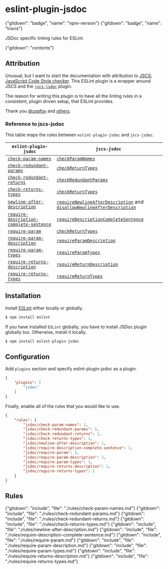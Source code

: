 # eslint-plugin-jsdoc

{"gitdown": "badge", "name": "npm-version"}
{"gitdown": "badge", "name": "travis"}

JSDoc specific linting rules for ESLint.

{"gitdown": "contents"}

## Attribution

Unusual, but I want to start the documentation with attribution to [JSCS: JavaScript Code Style checker](http://jscs.info/). This ESLint plugin is a wrapper around JSCS and the [`jscs-jsdoc`](https://github.com/jscs-dev/jscs-jsdoc) plugin.

The reason for writing this plugin is to have all the linting rules in a consistent, plugin driven setup, that ESLint provides.

Thank you [@zxqfox](https://github.com/jscs-dev/jscs-jsdoc/commits/master?author=zxqfox) and [others](https://github.com/jscs-dev/jscs-jsdoc/commits/master).

### Reference to jscs-jsdoc

This table maps the rules between `eslint-plugin-jsdoc` and `jscs-jsdoc`.

| `eslint-plugin-jsdoc` | `jscs-jsdoc` |
| --- | --- |
| [`check-param-names`](https://github.com/gajus/eslint-plugin-jsdoc#eslint-plugin-jsdoc-rules-check-param-names) | [`checkParamNames`](https://github.com/jscs-dev/jscs-jsdoc#checkparamnames) |
| [`check-redundant-params`](https://github.com/gajus/eslint-plugin-jsdoc#eslint-plugin-jsdoc-rules-check-redundant-params) | [`checkReturnTypes`](https://github.com/jscs-dev/jscs-jsdoc#checkreturntypes) |
| [`check-redundant-returns`](https://github.com/gajus/eslint-plugin-jsdoc#eslint-plugin-jsdoc-rules-check-redundant-returns) | [`checkRedundantParams`](https://github.com/jscs-dev/jscs-jsdoc#checkredundantparams) |
| [`check-returns-types`](https://github.com/gajus/eslint-plugin-jsdoc#eslint-plugin-jsdoc-rules-check-returns-types) | [`checkReturnTypes`](https://github.com/jscs-dev/jscs-jsdoc#checkreturntypes) |
| [`newline-after-description`](https://github.com/gajus/eslint-plugin-jsdoc#eslint-plugin-jsdoc-rules-newline-after-description) | [`requireNewlineAfterDescription`](https://github.com/jscs-dev/jscs-jsdoc#requirenewlineafterdescription) and [`disallowNewlineAfterDescription`](https://github.com/jscs-dev/jscs-jsdoc#disallownewlineafterdescription) |
| [`require-description-complete-sentence`](https://github.com/gajus/eslint-plugin-jsdoc#eslint-plugin-jsdoc-rules-require-description-complete-sentence) | [`requireDescriptionCompleteSentence`](https://github.com/jscs-dev/jscs-jsdoc#requiredescriptioncompletesentence) |
| [`require-param`](https://github.com/gajus/eslint-plugin-jsdoc#eslint-plugin-jsdoc-rules-require-param) | [`checkReturnTypes`](https://github.com/jscs-dev/jscs-jsdoc#checkreturntypes) |
| [`require-param-description`](https://github.com/gajus/eslint-plugin-jsdoc#eslint-plugin-jsdoc-rules-require-param-description) | [`requireParamDescription`](https://github.com/jscs-dev/jscs-jsdoc#requireparamdescription) |
| [`require-param-types`](https://github.com/gajus/eslint-plugin-jsdoc#eslint-plugin-jsdoc-rules-require-param-types) | [`requireParamTypes`](https://github.com/jscs-dev/jscs-jsdoc#requireparamtypes) |
| [`require-returns-description`](https://github.com/gajus/eslint-plugin-jsdoc#eslint-plugin-jsdoc-rules-require-returns-description) | [`requireReturnDescription`](https://github.com/jscs-dev/jscs-jsdoc#requirereturndescription) |
| [`require-returns-types`](https://github.com/gajus/eslint-plugin-jsdoc#eslint-plugin-jsdoc-rules-require-returns-types) | [`requireReturnTypes`](https://github.com/jscs-dev/jscs-jsdoc#requirereturntypes) |

## Installation

Install [ESLint](https://www.github.com/eslint/eslint) either locally or globally.

```sh
$ npm install eslint
```

If you have installed `ESLint` globally, you have to install JSDoc plugin globally too. Otherwise, install it locally.

```sh
$ npm install eslint-plugin-jsdoc
```

## Configuration

Add `plugins` section and specify eslint-plugin-jsdoc as a plugin.

```json
{
    "plugins": [
        "jsdoc"
    ]
}
```

Finally, enable all of the rules that you would like to use.

```json
{
    "rules": {
        "jsdoc/check-param-names": 1,
        "jsdoc/check-redundant-params": 1,
        "jsdoc/check-redundant-returns": 1,
        "jsdoc/check-returns-types": 1,
        "jsdoc/newline-after-description": 1,
        "jsdoc/require-description-complete-sentence": 1,
        "jsdoc/require-param": 1,
        "jsdoc/require-param-description": 1,
        "jsdoc/require-param-types": 1,
        "jsdoc/require-returns-description": 1,
        "jsdoc/require-returns-types": 1
    }
}
```

## Rules

{"gitdown": "include", "file": "./rules/check-param-names.md"}
{"gitdown": "include", "file": "./rules/check-redundant-params.md"}
{"gitdown": "include", "file": "./rules/check-redundant-returns.md"}
{"gitdown": "include", "file": "./rules/check-returns-types.md"}
{"gitdown": "include", "file": "./rules/newline-after-description.md"}
{"gitdown": "include", "file": "./rules/require-description-complete-sentence.md"}
{"gitdown": "include", "file": "./rules/require-param.md"}
{"gitdown": "include", "file": "./rules/require-param-description.md"}
{"gitdown": "include", "file": "./rules/require-param-types.md"}
{"gitdown": "include", "file": "./rules/require-returns-description.md"}
{"gitdown": "include", "file": "./rules/require-returns-types.md"}
